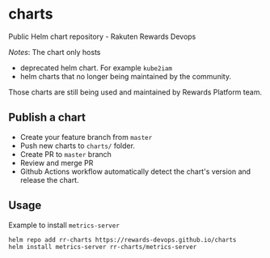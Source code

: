 # charts

Public Helm chart repository - Rakuten Rewards Devops

*Notes*: The chart only hosts
- deprecated helm chart. For example `kube2iam`
- helm charts that no longer being maintained by the community.

Those charts are still being used and maintained by Rewards Platform team.

## Publish a chart

- Create your feature branch from `master`
- Push new charts to `charts/` folder. 
- Create PR to `master` branch
- Review and merge PR
- Github Actions workflow automatically detect the chart's version and release the chart.

## Usage

Example to install `metrics-server`

```sh
helm repo add rr-charts https://rewards-devops.github.io/charts
helm install metrics-server rr-charts/metrics-server
